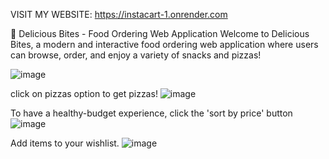 VISIT MY WEBSITE:
https://instacart-1.onrender.com


🍕 Delicious Bites - Food Ordering Web Application
Welcome to Delicious Bites, a modern and interactive food ordering web application where users can browse, order, and enjoy a variety of snacks and pizzas!

![image](https://github.com/user-attachments/assets/0f323080-e47b-4470-a19f-a79551415e40)


click on pizzas option to get pizzas!
![image](https://github.com/user-attachments/assets/1ffdb671-1d1b-4387-9ae6-d0372bb16c1b)

To have a healthy-budget experience, click the 'sort by price' button
![image](https://github.com/user-attachments/assets/a932c93c-a54e-45ac-acd3-e45bb052e826)

Add items to your wishlist.
![image](https://github.com/user-attachments/assets/43c7b658-722b-477a-aabc-7aa5883a4d7a)

